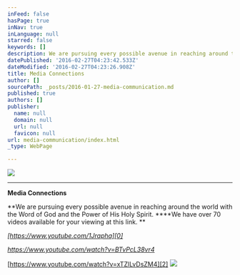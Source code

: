 ```yaml
---
inFeed: false
hasPage: true
inNav: true
inLanguage: null
starred: false
keywords: []
description: We are pursuing every possible avenue in reaching around the world with the Word of God and the Power of His Holy Spirit.
datePublished: '2016-02-27T04:23:42.533Z'
dateModified: '2016-02-27T04:23:26.908Z'
title: Media Connections
author: []
sourcePath: _posts/2016-01-27-media-communication.md
published: true
authors: []
publisher:
  name: null
  domain: null
  url: null
  favicon: null
url: media-communication/index.html
_type: WebPage

---
```

![](https://s3-us-west-2.amazonaws.com/the-grid-img/p/24dddf645ffc7c8b29cbde8d7835df94a89008ac.jpg)

****

**Media Connections**

**We are pursuing every possible avenue in reaching around the world with the Word of God and the Power of His Holy Spirit. ****We have over 70 videos available for your viewing at this link. **

_[https://www.youtube.com/1Jrapha][0]_

_[https://www.youtube.com/watch?v=BTvPcL38vr4 ][1]_

[https://www.youtube.com/watch?v=xTZlLvDsZM4][2]
![](https://the-grid-user-content.s3-us-west-2.amazonaws.com/4619abe8-f83e-4fcf-a064-35c8d592b05c.png)

[0]: https://www.youtube.com/1Jrapha
[1]: https://www.youtube.com/watch?v=BTvPcL38vr4
[2]: https://www.youtube.com/watch?v=xTZlLvDsZM4